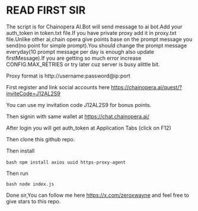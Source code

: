 # READ FIRST SIR
The script is for Chainopera AI.Bot will send message to ai bot.Add your auth_token in token.txt file.If you have private proxy add it in proxy.txt file.Unlike other ai,chain opera give points base on the prompt message you send(no point for simple prompt).You should change the prompt message everyday(10 prompt message per day is enough also update firstMessage).If you are getting so much error increase CONFIG.MAX_RETRIES or try later cuz server is busy alittle bit.

Proxy format is http://username:password@ip:port

First register and link social accounts here https://chainopera.ai/quest/?inviteCode=J12AL2S9

You can use my invitation code J12AL2S9 for bonus points.

Then signin with same wallet at https://chat.chainopera.ai/

After login you will get auth_token at Application Tabs (click on F12)

Then clone this github repo.

Then install <pre> ```bash npm install axios uuid https-proxy-agent ``` </pre>

Then run <pre>```bash node index.js```</pre>

Done sir,You can follow me here https://x.com/zeroxwayne and feel free to give stars to this repo.
